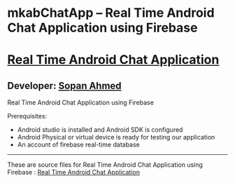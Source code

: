 # mkabChatApp – Real Time Android Chat Application using Firebase

# [Real Time Android Chat Application][published url]
## Developer: [Sopan Ahmed][instructor url]


Real Time Android Chat Application using Firebase


Prerequisites: 
*	Android studio is installed and Android SDK is configured
*	Android Physical or virtual device is ready for testing our application
*	An account of firebase real-time database

------

These are source files for Real Time Android Chat Application using Firebase : [Real Time Android Chat Application][published url]

[published url]: https://github.com/gitproject09/mkabChatApp
[instructor url]: https://github.com/gitproject09







